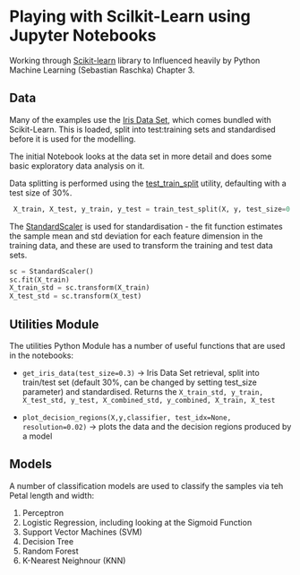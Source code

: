 # Playing with Scilkit-Learn using Jupyter Notebooks

Working through [Scikit-learn](http://scikit-learn.org/stable/) library to 
Influenced heavily by Python Machine Learning (Sebastian Raschka) Chapter 3.

## Data
Many of the examples use the [Iris Data Set](https://archive.ics.uci.edu/ml/datasets/iris), which comes bundled with Scikit-Learn. This is loaded, split into test:training sets and standardised before it is used for the modelling. 

The initial Notebook looks at the data set in more detail and does some basic exploratory data analysis on it.

Data splitting is performed using the [test_train_split](http://scikit-learn.org/stable/modules/generated/sklearn.model_selection.train_test_split.html) utility, defaulting with a test size of 30%.

```Python
 X_train, X_test, y_train, y_test = train_test_split(X, y, test_size=0.3, random_state=0)
```

The [StandardScaler](http://scikit-learn.org/stable/modules/generated/sklearn.preprocessing.StandardScaler.html) is used for standardisation - the fit function estimates the sample mean and std deviation for each feature dimension in the training data, and these are used to transform the training and test data sets. 

```Python
sc = StandardScaler()
sc.fit(X_train)
X_train_std = sc.transform(X_train)
X_test_std = sc.transform(X_test)
```

## Utilities Module
The utilities Python Module has a number of useful functions that are used in the notebooks:

*  `get_iris_data(test_size=0.3)`  -> Iris Data Set retrieval, split into train/test set (default 30%, can be changed by setting test_size parameter) and standardised. Returns the `X_train_std, y_train, X_test_std, y_test, X_combined_std, y_combined, X_train, X_test`


* `plot_decision_regions(X,y,classifier, test_idx=None, resolution=0.02)`  -> plots the data and the decision regions produced by a model


## Models

A number of classification models are used to classify the samples via teh Petal length and width:
1. Perceptron
2. Logistic Regression, including looking at the Sigmoid Function 
3. Support Vector Machines (SVM)
4. Decision Tree
5. Random Forest
6. K-Nearest Neighnour (KNN)
